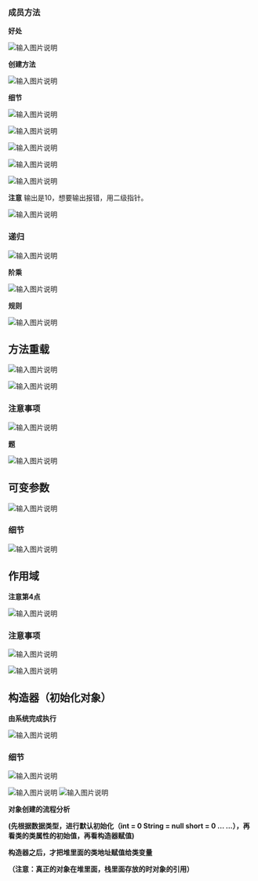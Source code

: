 ### 成员方法
**好处**

![输入图片说明](/imgs/2024-07-11/4ifPEBtDmsbtfHsF.png)

**创建方法**

![输入图片说明](/imgs/2024-07-11/OCr33gKSlC6XOCfZ.png)

**细节**

![输入图片说明](/imgs/2024-07-11/jdHDjnB0XoOLbp4U.png)

![输入图片说明](/imgs/2024-07-11/l3wEye27hmhVW7te.png)

![输入图片说明](/imgs/2024-07-11/I2dG9Fywhk1UTnYA.png)

![输入图片说明](/imgs/2024-07-11/A9nruyZUbL7xn9Pr.png)

![输入图片说明](/imgs/2024-07-11/pYZzeLXYWPcvXVtq.png)

**注意**
输出是10，想要输出报错，用二级指针。

![输入图片说明](/imgs/2024-07-11/sIeLRKChGz2RYiwk.png)

### 递归

![输入图片说明](/imgs/2024-07-11/XEEreabhPUFqZdvI.png)

**阶乘**

![输入图片说明](/imgs/2024-07-11/owZ0Apb9oxojkjWR.png)

**规则**

![输入图片说明](/imgs/2024-07-11/5xZs0OWYs5xUmlRX.png)

## 方法重载
![输入图片说明](/imgs/2024-07-11/fa6rnPgBpMKP8HD9.png)

![输入图片说明](/imgs/2024-07-11/TKDvi4XncSA9C6Kb.png)

### 注意事项
 
![输入图片说明](/imgs/2024-07-11/WXCkzuJOLVwZHts4.png)

**题**

![输入图片说明](/imgs/2024-07-11/XC7jIOfrnQ3wbMHL.png)

## 可变参数

![输入图片说明](/imgs/2024-07-11/1193kbp58K7FQuP8.png)

### 细节

![输入图片说明](/imgs/2024-07-11/MMJOZEgCWgY0OY1Y.png)

## 作用域
**注意第4点**

![输入图片说明](/imgs/2024-07-11/5VeccDqACxGcEQ9a.png)

### 注意事项

![输入图片说明](/imgs/2024-07-11/60GMXy0qcphg46xS.png)

![输入图片说明](/imgs/2024-07-11/rnOMOdB2QNdPwWnw.png)

## 构造器（初始化对象）
**由系统完成执行**

![输入图片说明](/imgs/2024-07-11/o5OW39Ypi0TzLkEM.png)

### 细节
![输入图片说明](/imgs/2024-07-11/g8pIKJ4dx59CjQai.png)

![输入图片说明](/imgs/2024-07-11/89cavQ1JdPeH5hMc.png)
![输入图片说明](/imgs/2024-07-11/0ioiUv5t1ajcfsxt.png)

**对象创建的流程分析**

**(先根据数据类型，进行默认初始化（int = 0 String = null short = 0 ... ...），再看类的类属性的初始值，再看构造器赋值)**

**构造器之后，才把堆里面的类地址赋值给类变量**

**（注意：真正的对象在堆里面，栈里面存放的时对象的引用）**








<!--stackedit_data:
eyJoaXN0b3J5IjpbLTgyNDU0NTYyNSw3NjAzMTY0MDgsMTE1Mj
k5Nzc0Miw5OTE0NDI2MjUsOTUyNTM4ODg3LC0yMDY3NTAzNjk0
LC0xOTgzMzQ5NTMzLC0xOTQxNjcwNjg2LC05MDIxMjU3NDYsLT
k0MzI1Njk1OSwtNjMxNjc3NDg1LDIxMTE4ODE5NzMsMTQ4NzQx
MTM0MCw5NDMzOTk1NDMsLTE1MjQzMTAyNDUsLTE2NjA4NTUxNT
IsLTI2NjM4NzcsLTMyMTIzNzQyMSwtMjA4ODc0NjYxMl19
-->